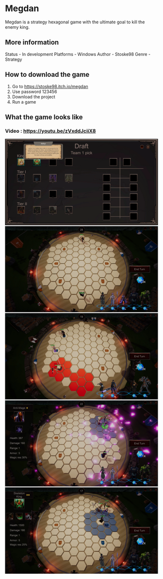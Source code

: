 # Megdan
Megdan is a strategy hexagonal game with the ultimate goal to kill the enemy king.

## More information
Status - In development
Platforms -	Windows
Author - Stoske98
Genre	- Strategy

## How to download the game
1. Go to https://stoske98.itch.io/megdan
2. Use password 123456
3. Download the project
4. Run a game

## What the game looks like
### Video : https://youtu.be/zVxddJciiX8
![alt_text](https://github.com/Stoske98/Megdan/blob/main/Screenshots/p11.png)
![alt_text](https://github.com/Stoske98/Megdan/blob/main/Screenshots/p12.png)
![alt_text](https://github.com/Stoske98/Megdan/blob/main/Screenshots/p13.png)
![alt_text](https://github.com/Stoske98/Megdan/blob/main/Screenshots/p14.png)
![alt_text](https://github.com/Stoske98/Megdan/blob/main/Screenshots/p15.png)
